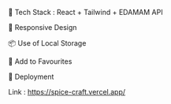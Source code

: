 🌟 Tech Stack : React + Tailwind + EDAMAM API

🎃 Responsive Design

📦 Use of Local Storage

💖 Add to Favourites

🚀 Deployment

Link : https://spice-craft.vercel.app/
